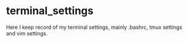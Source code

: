 # terminal_settings

Here I keep record of my terminal settings, mainly .bashrc, tmux settings and vim settings.
